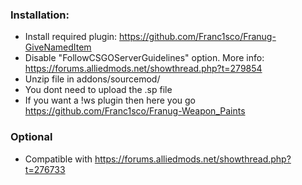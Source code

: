 ### Installation:
* Install required plugin: https://github.com/Franc1sco/Franug-GiveNamedItem
* Disable "FollowCSGOServerGuidelines" option. More info: https://forums.alliedmods.net/showthread.php?t=279854
* Unzip file in addons/sourcemod/
* You dont need to upload the .sp file
* If you want a !ws plugin then here you go https://github.com/Franc1sco/Franug-Weapon_Paints


### Optional

* Compatible with https://forums.alliedmods.net/showthread.php?t=276733
